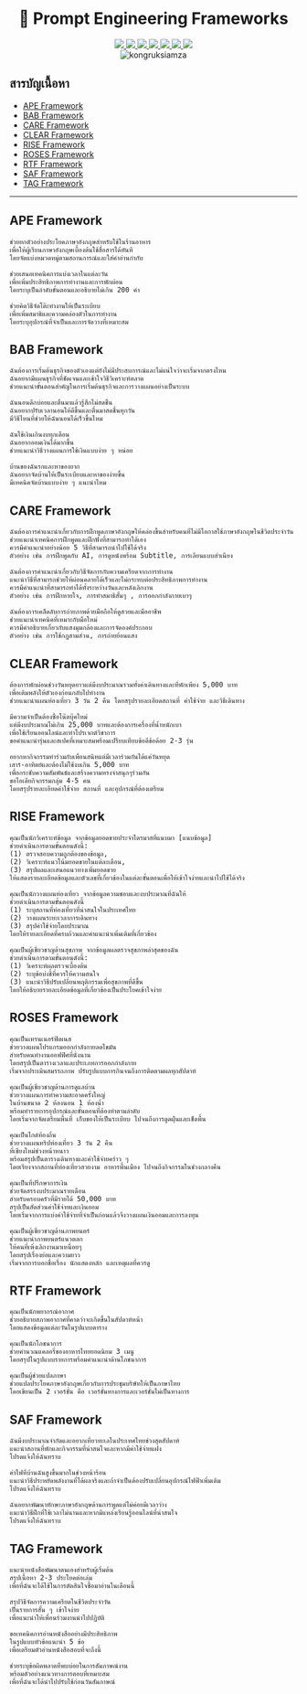 <div id="header" align="center">
  <h1>👑 Prompt Engineering Frameworks </h1>
</div>
<div id="badges" align="center">
  <a href="https://www.facebook.com/KongRuksiamTutorial" target="_blank">
    <img src="https://img.shields.io/badge/Facebook-1877F2?style=for-the-badge&logo=facebook&logoColor=white"/>
  </a>
  <a href="https://www.youtube.com/@KongRuksiamOfficial" target="_blank">
    <img src="https://img.shields.io/badge/YouTube-FF0000?style=for-the-badge&logo=youtube&logoColor=white"/>
  </a>
    <a href="https://www.udemy.com/user/kong-ruksiam/" target="_blank">
    <img src="https://img.shields.io/badge/Udemy-A435F0?style=for-the-badge&logo=Udemy&logoColor=white"/>
  </a>
  <a href="https://www.youtube.com/@KongRuksiamOfficial/store" target="_blank">
    <img src="https://img.shields.io/badge/Shopee-EE4D2D?style=for-the-badge&logo=Shopee&logoColor=white"/>
  </a>
  <a href="https://medium.com/@kongruksiam" target="_blank">
    <img src="https://img.shields.io/badge/Medium-12100E?style=for-the-badge&logo=medium&logoColor=white"/>
  </a>
  <a href="https://codepen.io/kongruksiamstudio" target="_blank">
    <img src="https://img.shields.io/badge/Codepen-000000?style=for-the-badge&logo=codepen&logoColor=white"/>
  </a>
  <a href="https://www.tiktok.com/@kongruksiamstudio" target="_blank">
    <img src="https://img.shields.io/badge/TikTok-000000?style=for-the-badge&logo=tiktok&logoColor=white"/>
  </a>
  <br>
  <img src="https://komarev.com/ghpvc/?username=kongruksiamza&style=flat-square&color=blue" alt="kongruksiamza"/>
</div>

## สารบัญเนื้อหา
- [APE Framework](#ape-framework)
- [BAB Framework](#bab-framework)
- [CARE Framework](#care-framework)
- [CLEAR Framework](#clear-framework) 
- [RISE Framework](#rise-framework)
- [ROSES Framework](#roses-framework)
- [RTF Framework](#rtf-framework)
- [SAF Framework](#saf-framework)
- [TAG Framework](#tag-framework)

--- 

## APE Framework

```
ช่วยยกตัวอย่างประโยคภาษาอังกฤษสำหรับใช้ในร้านอาหาร
เพื่อให้ผู้เรียนภาษาอังกฤษเบื้องต้นใช้สื่อสารได้ทันที 
โดยจัดแบ่งหมวดหมู่ตามสถานการณ์และใส่คำอ่านกำกับ
```

```
ช่วยเสนอเทคนิคการแบ่งเวลาในแต่ละวัน 
เพื่อเพิ่มประสิทธิภาพการทำงานและการพักผ่อน 
โดยระบุเป็นลำดับขั้นตอนและอธิบายไม่เกิน 200 คำ
```

```
ช่วยคิดวิธีจัดโต๊ะทำงานให้เป็นระเบียบ 
เพื่อเพิ่มสมาธิและความคล่องตัวในการทำงาน 
โดยระบุอุปกรณ์ที่จำเป็นและการจัดวางที่เหมาะสม
```

## BAB Framework

```
ฉันต้องการเริ่มต้นธุรกิจของตัวเองแต่ยังไม่มีประสบการณ์และไม่แน่ใจว่าจะเริ่มจากตรงไหน
ฉันอยากมีแผนธุรกิจที่ชัดเจนและเข้าใจวิธีวิเคราะห์ตลาด
ช่วยแนะนำขั้นตอนสำคัญในการเริ่มต้นธุรกิจและการวางแผนอย่างเป็นระบบ
```
```
ฉันนอนดึกบ่อยและตื่นมาแล้วรู้สึกไม่สดชื่น
ฉันอยากปรับเวลานอนให้ดีขึ้นและตื่นมาสดชื่นทุกวัน
มีวิธีไหนที่ช่วยให้ฉันนอนได้เร็วขึ้นไหม
```
```
ฉันใช้เงินเกินงบทุกเดือน
ฉันอยากออมเงินได้มากขึ้น
ช่วยแนะนำวิธีวางแผนการใช้เงินแบบง่าย ๆ หน่อย
```
```
บ้านของฉันรกและหาของยาก
ฉันอยากจัดบ้านให้เป็นระเบียบและหาของง่ายขึ้น
มีเทคนิคจัดบ้านแบบง่าย ๆ แนะนำไหม
```

## CARE Framework
```
ฉันต้องการคำแนะนำเกี่ยวกับการฝึกพูดภาษาอังกฤษให้คล่องขึ้นสำหรับคนที่ไม่มีโอกาสใช้ภาษาอังกฤษในชีวิตประจำวัน
ช่วยแนะนำเทคนิคการฝึกพูดและฝึกฟังที่สามารถทำได้เอง 
ควรมีคำแนะนำอย่างน้อย 5 วิธีที่สามารถนำไปใช้ได้จริง  
ตัวอย่าง เช่น การฝึกพูดกับ AI, การดูหนังพร้อม Subtitle, การเลียนแบบสำเนียง
```
```
ฉันต้องการคำแนะนำเกี่ยวกับวิธีจัดการกับความเครียดจากการทำงาน
แนะนำวิธีที่สามารถช่วยให้ผ่อนคลายได้เร็วและไม่กระทบต่อประสิทธิภาพการทำงาน
ควรมีคำแนะนำที่สามารถทำได้ทั้งระหว่างวันและหลังเลิกงาน
ตัวอย่าง เช่น การฝึกหายใจ, การทำสมาธิสั้นๆ , การออกกำลังกายเบาๆ
```
```
ฉันต้องการเคล็ดลับการถ่ายภาพด้วยมือถือให้ดูสวยและมืออาชีพ
ช่วยแนะนำเทคนิคที่เหมาะกับมือใหม่
ควรมีคำอธิบายเกี่ยวกับแสงมุมกล้องและการจัดองค์ประกอบ 
ตัวอย่าง เช่น การใช้กฎสามส่วน, การถ่ายย้อนแสง
```

## CLEAR Framework
```
ต้องการพักผ่อนช่วงวันหยุดยาวแต่มีงบประมาณรวมทั้งค่าเดินทางและที่พักเพียง 5,000 บาท
เพื่อเติมพลังให้ตัวเองก่อนกลับไปทำงาน 
ช่วยแนะนำแผนท่องเที่ยว 3 วัน 2 คืน โดยสรุปรายละเอียดสถานที่ ค่าใช้จ่าย และวิธีเดินทาง
```
```
มีความจำเป็นต้องซื้อโน๊ตบุ๊คใหม่ 
แต่มีงบประมาณไม่เกิน 25,000 บาทและต้องการเครื่องที่น้ำหนักเบา
เพื่อใช้เรียนออนไลน์และทำโปรเจกต์วิชาการ
ขอคำแนะนำรุ่นและสเปคที่เหมาะสมพร้อมเปรียบเทียบข้อดีข้อด้อย 2-3 รุ่น
```
```
อยากหากิจกรรมทำร่วมกับเพื่อนสนิทแต่มีเวลาร่วมกันได้แค่วันหยุด
เสาร์-อาทิตย์และต้องไม่ใช้งบเกิน 5,000 บาท 
เพื่อกระชับความสัมพันธ์และสร้างความทรงจำสนุกๆร่วมกัน 
ขอไอเดียกิจกรรมกลุ่ม 4-5 คน 
โดยสรุปรายละเอียดค่าใช้จ่าย สถานที่ และอุปกรณ์ที่ต้องเตรียม
```

## RISE Framework
```
คุณเป็นนักวิเคราะห์ข้อมูล จากข้อมูลยอดขายประจำไตรมาสที่แนบมา [แนบข้อมูล]
ช่วยดำเนินการตามขั้นตอนดังนี้: 
(1) ตรวจสอบความถูกต้องของข้อมูล, 
(2) วิเคราะห์แนวโน้มยอดขายในแต่ละเดือน, 
(3) สรุปผลและเสนอแนวทางเพิ่มยอดขาย
ให้แสดงรายละเอียดข้อมูลและตัวเลขที่เกี่ยวข้องในแต่ละขั้นตอนเพื่อให้เข้าใจง่ายและนำไปใช้ได้จริง
```
```
คุณเป็นนักวางแผนท่องเที่ยว จากข้อมูลความชอบและงบประมาณที่ฉันให้ 
ช่วยดำเนินการตามขั้นตอนดังนี้ 
(1) ระบุสถานที่ท่องเที่ยวที่น่าสนใจในประเทศไทย 
(2) วางแผนระยะเวลาการเดินทาง 
(3) สรุปค่าใช้จ่ายโดยประมาณ 
โดยให้รายละเอียดที่ครบถ้วนและคำแนะนำเพิ่มเติมที่เกี่ยวข้อง
```

```
คุณเป็นผู้เชี่ยวชาญด้านสุขภาพ จากข้อมูลผลตรวจสุขภาพล่าสุดของฉัน 
ช่วยดำเนินการตามขั้นตอนดังนี้: 
(1) วิเคราะห์ผลตรวจเบื้องต้น 
(2) ระบุข้อบ่งชี้ที่ควรให้ความสนใจ 
(3) แนะนำวิธีปรับเปลี่ยนพฤติกรรมเพื่อสุขภาพที่ดีขึ้น
โดยให้อธิบายรายละเอียดข้อมูลที่เกี่ยวข้องเป็นประโยคเข้าใจง่าย
```

## ROSES Framework
```
คุณเป็นเทรนเนอร์ฟิตเนส 
ช่วยวางแผนโปรแกรมออกกำลังกายลดไขมัน 
สำหรับคนทำงานออฟฟิศที่นั่งนาน 
โดยสรุปเป็นตารางเวลาและประเภทการออกกำลังกาย 
เริ่มจากประเมินสมรรถภาพ ปรับรูปแบบการกินจนถึงการติดตามผลทุกสัปดาห์
```
```
คุณเป็นผู้เชี่ยวชาญด้านการดูแลบ้าน 
ช่วยวางแผนการทำความสะอาดครั้งใหญ่ 
ในบ้านขนาด 2 ห้องนอน 1 ห้องน้ำ 
พร้อมทำรายการอุปกรณ์และขั้นตอนที่ต้องทำตามลำดับ 
โดยเริ่มจากจัดเตรียมพื้นที่ เก็บของให้เป็นระเบียบ ไปจนถึงการดูดฝุ่นและเช็ดพื้น
```
```
คุณเป็นไกด์ท้องถิ่น 
ช่วยวางแผนทริปท่องเที่ยว 3 วัน 2 คืน 
ที่เชียงใหม่ช่วงหน้าหนาว 
พร้อมสรุปเป็นตารางเดินทางและค่าใช้จ่ายคร่าว ๆ
โดยเรียงจากสถานที่ท่องเที่ยวสวยงาม อาหารพื้นเมือง ไปจนถึงกิจกรรมในช่วงกลางคืน
```
```
คุณเป็นที่ปรึกษาการเงิน 
ช่วยจัดสรรงบประมาณรายเดือน
สำหรับครอบครัวที่มีรายได้ 50,000 บาท 
สรุปเป็นสัดส่วนค่าใช้จ่ายและเงินออม
โดยเริ่มจากการแบ่งค่าใช้จ่ายที่จำเป็นก่อนแล้วจึงวางแผนเงินออมและการลงทุน
```

```
คุณเป็นผู้เชี่ยวชาญด้านภาพยนตร์ 
ช่วยแนะนำภาพยนตร์แนวตลก
ให้คนที่เพิ่งเลิกงานมาเหนื่อยๆ  
โดยสรุปเรื่องย่อและความยาว
เริ่มจากการบอกชื่อเรื่อง นักแสดงหลัก และเหตุผลที่ควรดู
```

## RTF Framework
```
คุณเป็นนักพยากรณ์อากาศ 
ช่วยอธิบายสภาพอากาศที่คาดว่าจะเกิดขึ้นในสัปดาห์หน้า  
โดยแสดงข้อมูลแต่ละวันในรูปแบบตาราง
```
```
คุณเป็นนักโภชนาการ 
ช่วยคำนวณแคลอรี่ของอาหารไทยยอดนิยม 3 เมนู 
โดยสรุปในรูปแบบรายการพร้อมคำแนะนำด้านโภชนาการ
```
```
คุณเป็นผู้ช่วยแปลภาษา 
ช่วยแปลประโยคภาษาอังกฤษเกี่ยวกับการประชุมบริษัทให้เป็นภาษาไทย 
โดยเขียนเป็น 2 เวอร์ชั่น คือ เวอร์ชั่นทางการและเวอร์ชั่นไม่เป็นทางการ
```

## SAF Framework
```
ฉันมีงบประมาณจำกัดและอยากเที่ยวทะเลในประเทศไทยช่วงสุดสัปดาห์ 
แนะนำสถานที่พักและกิจกรรมที่น่าสนใจและหากมีค่าใช้จ่ายแฝง
โปรดแจ้งให้ฉันทราบ
```
```
ค่าไฟที่บ้านฉันสูงขึ้นมากในช่วงหน้าร้อน 
แนะนำวิธีประหยัดพลังงานที่ได้ผลจริงและถ้าจำเป็นต้องปรับเปลี่ยนอุปกรณ์ไฟฟ้าเพิ่มเติม 
โปรดแจ้งให้ฉันทราบ
```

```
ฉันอยากพัฒนาทักษะภาษาอังกฤษด้านการพูดแต่ไม่ค่อยมีเวลาว่าง 
แนะนำวิธีฝึกที่ใช้เวลาไม่นานและหากมีแหล่งเรียนรู้ออนไลน์ที่น่าสนใจ
โปรดแจ้งให้ฉันทราบ
```

## TAG Framework
```
แนะนำหนังสือพัฒนาตนเองสำหรับผู้เริ่มต้น
สรุปเนื้อหา 2-3 ประโยคต่อเล่ม 
เพื่อที่ฉันจะได้ใช้ในการตัดสินใจซื้อมาอ่านในเดือนนี้
````
```
สรุปวิธีจัดการความเครียดในชีวิตประจำวัน
เป็นรายการสั้น ๆ เข้าใจง่าย 
เพื่อแนะนำให้เพื่อนร่วมงานนำไปปฏิบัติ
```
```
ขอเทคนิคการอ่านหนังสืออย่างมีประสิทธิภาพ
ในรูปแบบหัวข้อแนะนำ 5 ข้อ 
เพื่อเตรียมตัวอ่านหนังสือสอบที่จะถึงนี้
```
```
ช่วยระบุข้อผิดพลาดที่พบบ่อยในการสัมภาษณ์งาน
พร้อมตัวอย่างแนวทางการตอบที่เหมาะสม
เพื่อที่ฉันจะได้นำไปปรับใช้ก่อนวันสัมภาษณ์
```
